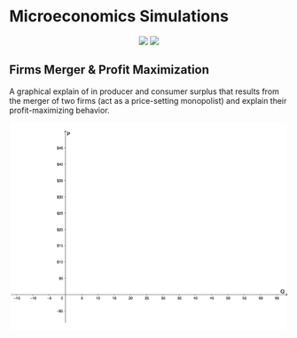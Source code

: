 # Microeconomics Simulations

<p align="center">
  
  <img src="price_floor.gif?raw=true" width="500">
  
  <img src="3.4.3-2.gif?raw=true" width="500">


</p>

## Firms Merger & Profit Maximization

A graphical explain of in producer and consumer surplus that results from the merger of two firms (act as a price-setting monopolist) and explain their profit-maximizing behavior. 

<p align="center">
  
  <img src="PS7.3.3_2.gif?raw=true" width="500">

</p>
